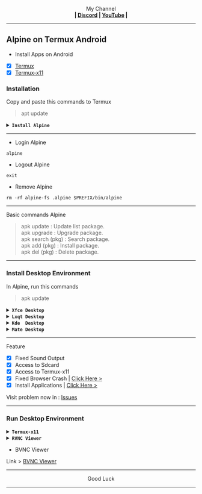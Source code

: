 <p align="center">My Channel</br><b>
| <a href="https://discord.gg/GCehyym">Discord</a> | <a href="https://youtube.com/@layargeser">YouTube</a> |</b></p>

---
## Alpine on Termux Android

* Install Apps on Android
- [x] [Termux](https://play.google.com/store/apps/details?id=com.termux)
- [x] [Termux-x11](https://github.com/termux/termux-x11/releases)

### Installation

Copy and paste this commands to Termux
> apt update

<details><summary><b><code>Install Alpine</code></b></summary></br>

> apt install wget
#### Alpine 3.20 (Latest)
Rootfs : Armhf, Arm64, i386, Amd64
```
wget https://raw.githubusercontent.com/wahasa/Alpine/main/Install/alpine3.20.sh ; chmod +x alpine3.20.sh ; ./alpine3.20.sh
```

#### Alpine 3.21 (Development)
Rootfs : Armhf, Arm64, i386, Amd64
```
wget https://raw.githubusercontent.com/wahasa/Alpine/main/Install/alpinedev.sh ; chmod +x alpinedev.sh ; ./alpinedev.sh
```

#### List Alpine | [Click Hare >](https://github.com/wahasa/Alpine/tree/main/Install)
</details>

---
* Login Alpine
```
alpine
```

* Logout Alpine
```
exit
```

* Remove Alpine
```
rm -rf alpine-fs .alpine $PREFIX/bin/alpine
```

---
Basic commands Alpine
> apk update : Update list package.</br>
> apk upgrade : Upgrade package.</br>
> apk search (pkg) : Search package.</br>
> apk add (pkg) : Install package.</br>
> apk del (pkg) : Delete package.</br>

---
### Install Desktop Environment

In Alpine, run this commands
> apk update

<details><summary><b><code>Xfce Desktop</code></b></summary></br>

```
apk add --no-cache ca-certificates openssl bash-completion gvfs udisks2
```
```
apk add xfce4 xfce4-terminal adw-gtk3 adwaita-xfce-icon-theme firefox-esr xfburn parole ristretto pulseaudio gst-libav eudev dbus
```
```
apk add lightdm-gtk-greeter xfce4-screenshooter xfce4-screensaver xfce4-cpufreq-plugin xfce4-cpugraph-plugin xfce4-whiskermenu-plugin xfce4-taskmanager xfce4-notifyd polkit-elogind elogind
```
</details>

<details><summary><b><code>Lxqt Desktop</code></b></summary></br>

```
apk add --no-cache ca-certificates openssl bash-completion gvfs udisks2
```
```
apk add lxqt-desktop lximage-qt obconf-qt pavucontrol-qt adwaita-xfce-icon-theme adwaita-qt firefox-esr pulseaudio eudev dbus
```
```
apk add sddm screengrab breeze oxygen qt5-qtgraphicaleffects qt5-qtquickcontrols qt5-qtquickcontrols2 polkit-elogind elogind
```
</details>

<details><summary><b><code>Kde  Desktop</code></b></summary></br>

```
apk add --no-cache ca-certificates openssl bash-completion gvfs udisks2
```
```
apk add plasma-desktop plasma-desktop-meta firefox-esr pulseaudio dbus
```
```
apk add sddm eudev polkit-elogind elogind
```
</details>

<details><summary><b><code>Mate Desktop</code></b></summary></br>

```
apk add --no-cache ca-certificates openssl bash-completion gvfs udisks2
```
```
apk add mate-desktop-environment adwaita-icon-theme faenza-icon-theme firefox-esr pulseaudio dbus
```
```
apk add lxdm eudev polkit-elogind elogind
```
</details>

---
Feature
- [x] Fixed Sound Output
- [x] Access to Sdcard
- [x] Access to Termux-x11
- [x] Fixed Browser Crash  | [Click Here >](https://github.com/wahasa/Alpine/blob/main/Apps/Firefoxfix.md#fixed-firefox-crash)
- [x] Install Applications | [Click Here >](https://github.com/wahasa/Alpine/tree/main/Apps#list-applications)

Visit problem now in : [Issues](https://github.com/wahasa/Alpine/issues)

---
### Run Desktop Environment
<details><summary><b><code>Termux-x11</code></b></summary></br>

Install Termux-x11
- App Termux-x11

- [x] [Link Download](https://github.com/termux/termux-x11/releases)

---
Commands in Termux (session 1)

- Install Package
```
apt install termux-x11-nightly -y
```

- Add script
```
echo "termux-x11 :1" > $PREFIX/bin/start-x11
```
```
echo "pkill -f com.termux.x11" > $PREFIX/bin/stop-x11
```

- Activate script
```
chmod +x $PREFIX/bin/start-x11
```
```
chmod +x $PREFIX/bin/stop-x11
```

---
Add new session :</br>
Swipe the screen from left to right in termux, click 'New Session'.

---
Commands in Alpine (session 2)
> apk add nano

- Edit script
```
nano /usr/local/bin/start-x11
```

- Add script
```
#!/bin/sh
export DISPLAY=:1
export PULSE_SERVER=127.0.0.1

# --XFCE-- #
#startxfce4

# --LXQT-- #
#startlxqt

# --KDE-- #
#startplasma-x11

# --MATE-- #
#mate-session

# --END-- #
```

Save : ctrl + x, click Y enter.

Note :</br>
Remove the sign (#) on the desktop you are installing now.

- Activate script
```
chmod +x /usr/local/bin/start-x11
```

---
#### Run Termux-x11
- Start Termux-x11

In session 1(termux), run this command
```
start-x11
```

In session 2 (alpine), run this command
```
start-x11
```

Open app Termux-x11
</br>

---
- Stop Termux-x11

Close app Termux-x11

In session 2 (alpine), run this command
> Click Ctrl+c, enter (2X)

In session 1(termux), run this command
> stop-x11

---
</details>

<details><summary><b><code>RVNC Viewer</code></b></summary></br>

Install RVNC Viewer
- App RVNC Viewer

- [x] [Link Download](https://play.google.com/store/apps/details?id=com.realvnc.viewer.android)

---
Commands in Termux (session 1)

- Install Package
```
apt install tigervnc xorg-xhost -y
```

- Add script
```
echo "vncserver -geometry 1600x900 -listen tcp :1 && DISPLAY=:1 xhost +" > $PREFIX/bin/vncstart
```
```
echo "vncserver -kill :1" > $PREFIX/bin/vncstop
```

- Activate script
```
chmod +x $PREFIX/bin/vncstart
```
```
chmod +x $PREFIX/bin/vncstop
```

---
Add new session :</br>
Swipe the screen from left to right in termux, click 'New Session'.

---
Commands in Alpine (session 2)
> apk add nano

- Edit script
```
nano /usr/local/bin/vncstart
```

- Add script
```
#!/bin/sh
export DISPLAY=:1
export PULSE_SERVER=127.0.0.1

# --XFCE-- #
#startxfce4

# --LXQT-- #
#startlxqt

# --KDE-- #
#startplasma-x11

# --MATE-- #
#mate-session

# --END-- #
```

Save : ctrl + x, click Y enter.

Note :</br>
Remove the sign (#) on the desktop you are installing now.

- Activate script
```
chmod +x /usr/local/bin/vncstart
```

---
#### Run RVNC Viewer
- Start VNC Server

In session 1(termux), run this command
```
vncstart
```

In session 2 (alpine), run this command
```
vncstart
```

---
- Open app RVNC Viewer

Add (+) VNC Client to connect, fill with :

Address
> localhost:1 

Name
> Desktop

To disconnect VNC Client, click (X) on the right.
</br>

---
- Stop VNC Server

Close app RVNC Viewer

In session 2 (alpine), run this command
> Click Ctrl+c, enter (2X)

In session 1(termux), run this command
> vncstop

---
</details>

* BVNC Viewer

Link > [BVNC Viewer](https://play.google.com/store/apps/details?id=com.iiordanov.freebVNC)
</br>

---
<p align="center">Good Luck</p>

---
